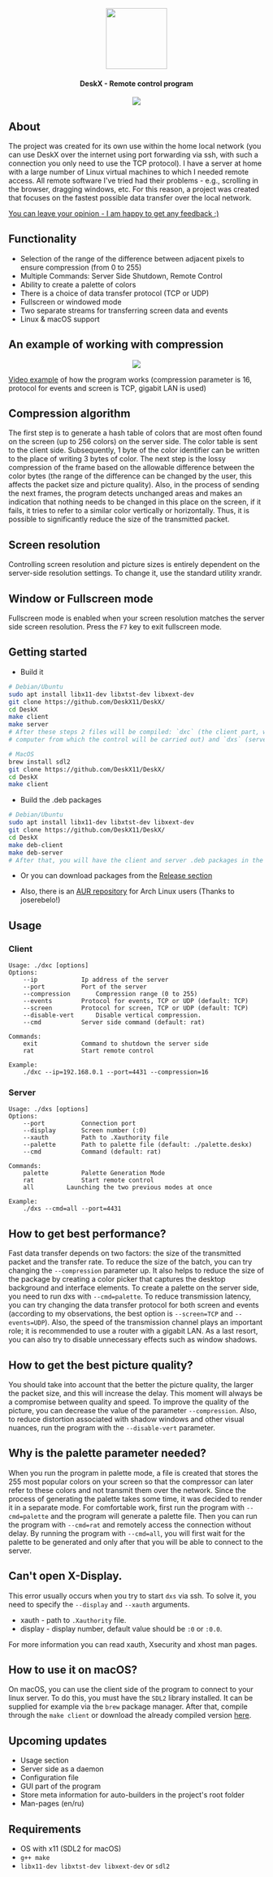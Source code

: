 <p align="center"><img height="120px" src="./info/logo.png"></p>
<h4 align="center">DeskX - Remote control program</h4>
<p align="center"><a align="center" href="https://github.com/DeskX11/DeskX/actions/workflows/build.yml"><img align="center" src="https://github.com/DeskX11/DeskX/actions/workflows/build.yml/badge.svg"></a></p>

## About

The project was created for its own use within the home local network (you can use DeskX over the internet using port forwarding via ssh, with such a connection you only need to use the TCP protocol). I have a server at home with a large number of Linux virtual machines to which I needed remote access. All remote software I've tried had their problems - e.g., scrolling in the browser, dragging windows, etc. For this reason, a project was created that focuses on the fastest possible data transfer over the local network.

[You can leave your opinion - I am happy to get any feedback ;)](https://github.com/DeskX11/DeskX/discussions/4)

## Functionality

* Selection of the range of the difference between adjacent pixels to ensure compression (from 0 to 255)
* Multiple Commands: Server Side Shutdown, Remote Control
* Ability to create a palette of colors
* There is a choice of data transfer protocol (TCP or UDP)
* Fullscreen or windowed mode
* Two separate streams for transferring screen data and events
* Linux & macOS support

## An example of working with compression

<p align="center"><img src="./info/example.png"></p>
<a href="https://youtu.be/pDRSAVssPek">Video example<a> of how the program works (compression parameter is 16, protocol for events and screen is TCP, gigabit LAN is used)

## Compression algorithm

The first step is to generate a hash table of colors that are most often found on the screen (up to 256 colors) on the server side. The color table is sent to the client side. Subsequently, 1 byte of the color identifier can be written to the place of writing 3 bytes of color. The next step is the lossy compression of the frame based on the allowable difference between the color bytes (the range of the difference can be changed by the user, this affects the packet size and picture quality). Also, in the process of sending the next frames, the program detects unchanged areas and makes an indication that nothing needs to be changed in this place on the screen, if it fails, it tries to refer to a similar color vertically or horizontally. Thus, it is possible to significantly reduce the size of the transmitted packet.

## Screen resolution

Controlling screen resolution and picture sizes is entirely dependent on the server-side resolution settings. To change it, use the standard utility xrandr.

## Window or Fullscreen mode

Fullscreen mode is enabled when your screen resolution matches the server side screen resolution. Press the `F7` key to exit fullscreen mode.

## Getting started
* Build it
```bash
# Debian/Ubuntu
sudo apt install libx11-dev libxtst-dev libxext-dev
git clone https://github.com/DeskX11/DeskX/
cd DeskX
make client
make server
# After these steps 2 files will be compiled: `dxc` (the client part, which must be launched on the
# computer from which the control will be carried out) and `dxs` (server part for a managed computer).

# MacOS
brew install sdl2
git clone https://github.com/DeskX11/DeskX/
cd DeskX
make client
```

* Build the .deb packages
```bash
# Debian/Ubuntu
sudo apt install libx11-dev libxtst-dev libxext-dev
git clone https://github.com/DeskX11/DeskX/
cd DeskX
make deb-client
make deb-server
# After that, you will have the client and server .deb packages in the project's root folder.
```

* Or you can download packages from the <a href="https://github.com/DeskX11/DeskX/releases">Release section</a>

* Also, there is an <a href="https://aur.archlinux.org/packages/deskx-git/">AUR repository</a> for Arch Linux users (Thanks to joserebelo!)

## Usage
### Client
```
Usage: ./dxс [options]
Options:
	--ip			Ip address of the server
	--port			Port of the server
	--compression		Compression range (0 to 255)
	--events		Protocol for events, TCP or UDP (default: TCP)
	--screen		Protocol for screen, TCP or UDP (default: TCP)
	--disable-vert		Disable vertical compression.
	--cmd			Server side command (default: rat)

Commands:
	exit			Command to shutdown the server side
	rat 			Start remote control

Example:
	./dxс --ip=192.168.0.1 --port=4431 --compression=16
```
### Server
```
Usage: ./dxs [options]
Options:
	--port			Connection port
	--display		Screen number (:0)
	--xauth			Path to .Xauthority file
	--palette		Path to palette file (default: ./palette.deskx)
	--cmd			Command (default: rat)

Commands:
	palette			Palette Generation Mode
	rat 			Start remote control
	all			Launching the two previous modes at once

Example:
	./dxs --cmd=all --port=4431
```

## How to get best performance?

Fast data transfer depends on two factors: the size of the transmitted packet and the transfer rate. To reduce the size of the batch, you can try changing the `--compression` parameter up. It also helps to reduce the size of the package by creating a color picker that captures the desktop background and interface elements. To create a palette on the server side, you need to run dxs with `--cmd=palette`. To reduce transmission latency, you can try changing the data transfer protocol for both screen and events (according to my observations, the best option is `--screen=TCP` and `--events=UDP`). Also, the speed of the transmission channel plays an important role; it is recommended to use a router with a gigabit LAN. As a last resort, you can also try to disable unnecessary effects such as window shadows.

## How to get the best picture quality?

You should take into account that the better the picture quality, the larger the packet size, and this will increase the delay. This moment will always be a compromise between quality and speed. To improve the quality of the picture, you can decrease the value of the parameter `--compression`. Also, to reduce distortion associated with shadow windows and other visual nuances, run the program with the `--disable-vert` parameter.

## Why is the palette parameter needed?

When you run the program in palette mode, a file is created that stores the 255 most popular colors on your screen so that the compressor can later refer to these colors and not transmit them over the network. Since the process of generating the palette takes some time, it was decided to render it in a separate mode. For comfortable work, first run the program with `--cmd=palette` and the program will generate a palette file. Then you can run the program with `--cmd=rat` and remotely access the connection without delay. By running the program with `--cmd=all`, you will first wait for the palette to be generated and only after that you will be able to connect to the server.

## Can't open X-Display.

This error usually occurs when you try to start `dxs` via ssh. To solve it, you need to specify the `--display` and `--xauth` arguments.
* xauth - path to `.Xauthority` file.
* display - display number, default value should be `:0` or `:0.0`.

For more information you can read xauth, Xsecurity and xhost man pages.

## How to use it on macOS?

On macOS, you can use the client side of the program to connect to your linux server. To do this, you must have the `SDL2` library installed. It can be supplied for example via the `brew` package manager. After that, compile through the `make client` or download the already compiled version <a href="https://github.com/DeskX11/DeskX/releases">here</a>.

## Upcoming updates

* Usage section
* Server side as a daemon
* Configuration file
* GUI part of the program
* Store meta information for auto-builders in the project's root folder
* Man-pages (en/ru)

## Requirements

* OS with x11 (SDL2 for macOS)
* `g++ make`
* `libx11-dev libxtst-dev libxext-dev` or `sdl2`
